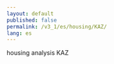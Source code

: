 ```yaml
---
layout: default
published: false
permalink: /v3_1/es/housing/KAZ/
lang: es
---
```


housing analysis KAZ

